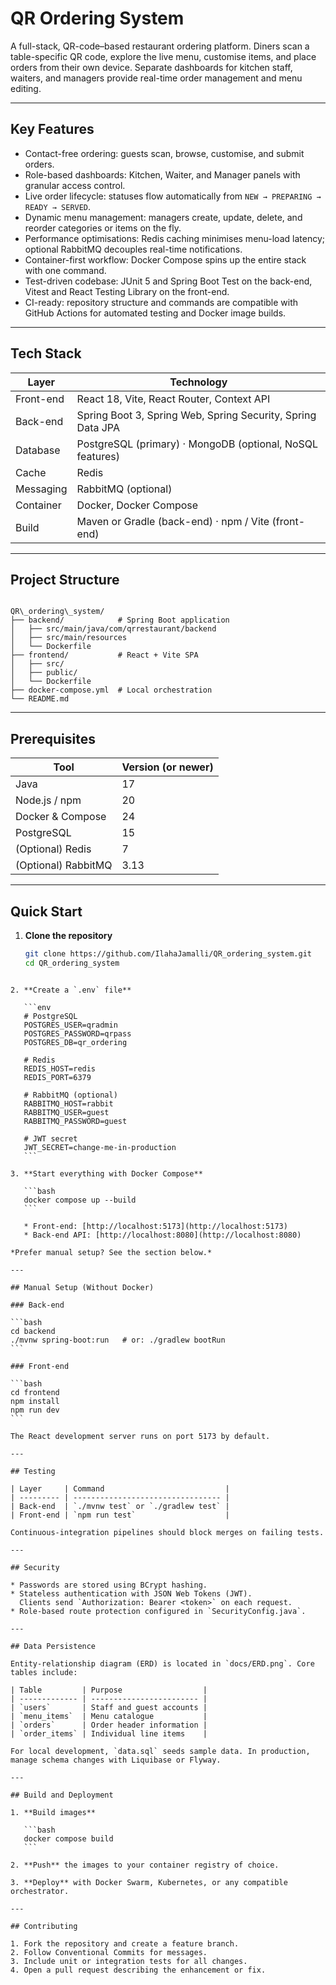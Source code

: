 # QR Ordering System

A full-stack, QR-code–based restaurant ordering platform. Diners scan a table-specific QR code, explore the live menu, customise items, and place orders from their own device. Separate dashboards for kitchen staff, waiters, and managers provide real-time order management and menu editing.

---

## Key Features

- Contact-free ordering: guests scan, browse, customise, and submit orders.
- Role-based dashboards: Kitchen, Waiter, and Manager panels with granular access control.
- Live order lifecycle: statuses flow automatically from `NEW → PREPARING → READY → SERVED`.
- Dynamic menu management: managers create, update, delete, and reorder categories or items on the fly.
- Performance optimisations: Redis caching minimises menu-load latency; optional RabbitMQ decouples real-time notifications.
- Container-first workflow: Docker Compose spins up the entire stack with one command.
- Test-driven codebase: JUnit 5 and Spring Boot Test on the back-end, Vitest and React Testing Library on the front-end.
- CI-ready: repository structure and commands are compatible with GitHub Actions for automated testing and Docker image builds.

---

## Tech Stack

| Layer      | Technology                                                            |
| ---------- | --------------------------------------------------------------------- |
| Front-end  | React 18, Vite, React Router, Context API                             |
| Back-end   | Spring Boot 3, Spring Web, Spring Security, Spring Data JPA           |
| Database   | PostgreSQL (primary) · MongoDB (optional, NoSQL features)             |
| Cache      | Redis                                                                 |
| Messaging  | RabbitMQ (optional)                                                   |
| Container  | Docker, Docker Compose                                                |
| Build      | Maven or Gradle (back-end) · npm / Vite (front-end)                   |

---

## Project Structure

```

QR\_ordering\_system/
├── backend/            # Spring Boot application
│   ├── src/main/java/com/qrrestaurant/backend
│   ├── src/main/resources
│   └── Dockerfile
├── frontend/           # React + Vite SPA
│   ├── src/
│   ├── public/
│   └── Dockerfile
├── docker-compose.yml  # Local orchestration
└── README.md

````

---

## Prerequisites

| Tool                | Version (or newer) |
| ------------------- | ------------------ |
| Java                | 17                 |
| Node.js / npm       | 20                 |
| Docker & Compose    | 24                 |
| PostgreSQL          | 15                 |
| (Optional) Redis    | 7                  |
| (Optional) RabbitMQ | 3.13               |

---

## Quick Start

1. **Clone the repository**

   ```bash
   git clone https://github.com/IlahaJamalli/QR_ordering_system.git
   cd QR_ordering_system
````

2. **Create a `.env` file**

   ```env
   # PostgreSQL
   POSTGRES_USER=qradmin
   POSTGRES_PASSWORD=qrpass
   POSTGRES_DB=qr_ordering

   # Redis
   REDIS_HOST=redis
   REDIS_PORT=6379

   # RabbitMQ (optional)
   RABBITMQ_HOST=rabbit
   RABBITMQ_USER=guest
   RABBITMQ_PASSWORD=guest

   # JWT secret
   JWT_SECRET=change-me-in-production
   ```

3. **Start everything with Docker Compose**

   ```bash
   docker compose up --build
   ```

   * Front-end: [http://localhost:5173](http://localhost:5173)
   * Back-end API: [http://localhost:8080](http://localhost:8080)

*Prefer manual setup? See the section below.*

---

## Manual Setup (Without Docker)

### Back-end

```bash
cd backend
./mvnw spring-boot:run   # or: ./gradlew bootRun
```

### Front-end

```bash
cd frontend
npm install
npm run dev
```

The React development server runs on port 5173 by default.

---

## Testing

| Layer     | Command                           |
| --------- | --------------------------------- |
| Back-end  | `./mvnw test` or `./gradlew test` |
| Front-end | `npm run test`                    |

Continuous-integration pipelines should block merges on failing tests.

---

## Security

* Passwords are stored using BCrypt hashing.
* Stateless authentication with JSON Web Tokens (JWT).
  Clients send `Authorization: Bearer <token>` on each request.
* Role-based route protection configured in `SecurityConfig.java`.

---

## Data Persistence

Entity-relationship diagram (ERD) is located in `docs/ERD.png`. Core tables include:

| Table         | Purpose                  |
| ------------- | ------------------------ |
| `users`       | Staff and guest accounts |
| `menu_items`  | Menu catalogue           |
| `orders`      | Order header information |
| `order_items` | Individual line items    |

For local development, `data.sql` seeds sample data. In production, manage schema changes with Liquibase or Flyway.

---

## Build and Deployment

1. **Build images**

   ```bash
   docker compose build
   ```

2. **Push** the images to your container registry of choice.

3. **Deploy** with Docker Swarm, Kubernetes, or any compatible orchestrator.

---

## Contributing

1. Fork the repository and create a feature branch.
2. Follow Conventional Commits for messages.
3. Include unit or integration tests for all changes.
4. Open a pull request describing the enhancement or fix.

